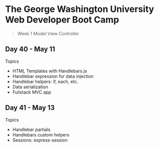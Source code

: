# **The George Washington University Web Developer Boot Camp**
> Week 1 Model View Controller

## **Day 40 - May 11**
Topics
- HTML Templates with Handlebars.js
- Handlebar expression for data injection
- Handlebar helpers: if, each, etc.
- Data serialization
- Fullstack MVC app

## **Day 41 - May 13**
Topics
- Handlebar partials
- Handlebars custom helpers
- Sessions: express-session